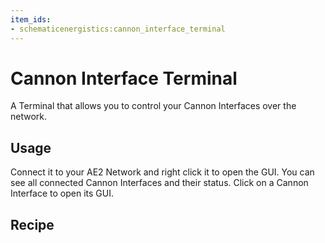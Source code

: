 ```yaml
---
item_ids: 
- schematicenergistics:cannon_interface_terminal
---
```


# Cannon Interface Terminal
A Terminal that allows you to control your Cannon Interfaces over the network.

## Usage
Connect it to your AE2 Network and right click it to open the GUI. You can see all connected Cannon Interfaces and their status.
Click on a Cannon Interface to open its GUI.

## Recipe
<Recipe id="cannon_interface_terminal" />
